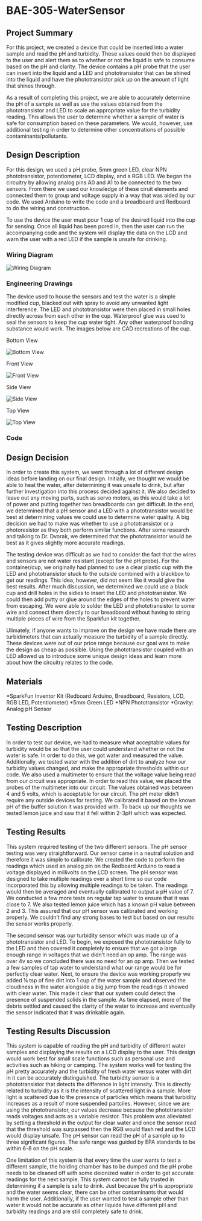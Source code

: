 # BAE-305-WaterSensor
## Project Summary
For this project, we created a device that could be inserted into a water sample and read the pH and turbidity. These values could then be displayed to the user and alert them as to whether or not the liquid is safe to consume based on the pH and clarity. The device contains a pH probe that the user can insert into the liquid and a LED and phototransistor that can be shined into the liquid and have the phototransistor pick up on the amount of light that shines through.

As a result of completing this project, we are able to accurately determine the pH of a sample as well as use the values obtained from the phototransistor and LED to scale an appropriate value for the turbidity reading. This allows the user to determine whether a sample of water is safe for consumption based on these parameters. We would, however, use additional testing in order to determine other concentrations of possible contaminants/pollutants.
## Design Description
For this design, we used a pH probe, 5mm green LED, clear NPN phototransistor, potentiometer, LCD display, and a RGB LED. We began the circuitry by allowing analog pins A0 and A1 to be connected to the two sensors. From there we used our knowledge of these ciruit elements and connected them to group and voltage supply in a way that was aided by our code. We used Arduino to write the code and a breadboard and Redboard to do the wiring and construction.

To use the device the user must pour 1 cup of the desired liquid into the cup for sensing. Once all liquid has been pored in, then the user can run the accompanying code and the system will display the data on the LCD and warn the user with a red LED if the sample is unsafe for drinking.

### Wiring Diagram
![Wiring Diagram](https://user-images.githubusercontent.com/82110677/117020273-49673480-acc4-11eb-8b9e-b7e0d93d6151.PNG)

### Engineering Drawings

The device used to house the sensors and test the water is a simple modified cup, blacked out with spray to avoid any unwanted light interference. The LED and phototransistor were then placed in small holes directly across from each other in the cup. Waterproof glue was used to seal the sensors to keep the cup water tight. Any other waterproof bonding substance would work. The images below are CAD recreations of the cup. 

Bottom View

![Bottom View](https://user-images.githubusercontent.com/82110677/117024674-322a4600-acc8-11eb-9e24-5cfc375694d8.PNG)

Front View

![Front View](https://user-images.githubusercontent.com/82110677/117025744-2c813000-acc9-11eb-9c60-3f014a640669.PNG)

Side View

![Side View](https://user-images.githubusercontent.com/82110677/117026072-723df880-acc9-11eb-911f-781c4a60c87b.PNG) 

Top View

![Top View](https://user-images.githubusercontent.com/82110677/117026191-91d52100-acc9-11eb-8985-7e683aca9790.PNG)

### Code



## Design Decision
In order to create this system, we went through a lot of different design ideas before landing on our final design. Initially, we thought we would be able to heat the water, after determining it was unsafe to drink, but after further investigation into this process decided against it. We also decided to leave out any moving parts, such as servo motors, as this would take a lot of power and putting together two breadboards can get difficult. In the end, we determined that a pH sensor and a LED with a phototransistor would be best at determining values we could use to determine water quality. A big decision we had to make was whether to use a phototransistor or a photoresistor as they both perform similar functions. After some research and talking to Dr. Dvorak, we determined that the phototransistor would be best as it gives slightly more accurate readings. 
	
The testing device was difficult as we had to consider the fact that the wires and sensors are not water resistant (except for the pH probe). For the container/cup, we originally had planned to use a clear plastic cup with the LED and phototransistor stuck to the outside combined with a blackbox to get our readings. This idea, however, did not seem like it would give the best results. After much discussion, we determined we could use a black cup and drill holes in the sidies to insert the LED and phototransistor. We could then add putty or glue around the edges of the holes to prevent water from escaping. We were able to solder the LED and phototransistor to some wire and connect them directly to our breadboard without having to string multiple pieces of wire from the Sparkfun kit together.

Ulimately, if anyone wants to improve on the design we have made there are turbidimeters that can actually measure the turbidity of a sample directly. These devices were out of our price range because our goal was to make the design as cheap as possible. Using the phototransistor coupled with an LED allowed us to introduce some unique design ideas and learn more about how the circuitry relates to the code.

## Materials
*SparkFun Inventor Kit (Redboard Arduino, Breadboard, Resistors, LCD, RGB LED, Potentiometer)
*5mm Green LED
*NPN Phototransistor
*Gravity: Analog pH Sensor

## Testing Description
In order to test our device, we had to measure what acceptable values for turbidity would be so that the user could understand whether or not the water is safe. In order to do this, we got water and measured the value. Additionally, we tested water with the addition of dirt to analyze how our turbidity values changed, and make the appropriate thresholds within our code. We also used a multimeter to ensure that the voltage value being read from our circuit was appropriate. In order to read this value, we placed the probes of the multimeter into our circuit. The values obtained was between 4 and 5 volts, which is acceptable for our circuit. The pH meter didn't require any outside devices for testing. We calibrated it based on the known pH of the buffer solution it was provided with. To back up our thoughts we tested lemon juice and saw that it fell within 2-3pH which was expected.

## Testing Results
This system required testing of the two different sensors. The pH sensor testing was very straightforward. Our sensor came in a neutral solution and therefore it was simple to calibrate. We created the code to perform the readings which used an analog pin on the Redboard Arduino to read a voltage displayed in millivolts on the LCD screen. The pH sensor was designed to take multiple readings over a short time so our code incorporated this by allowing multiple readings to be taken. The readings would then be averaged and eventually calibrated to output a pH value of 7. We conducted a few more tests on regular tap water to ensure that it was close to 7. We also tested lemon juice which has a known pH value between 2 and 3. This assured that our pH sensor was calibrated and working properly. We couldn’t find any strong bases to test but based on our results the sensor works properly.

The second sensor was our turbidity sensor which was made up of a phototransistor and LED. To begin, we exposed the phototransistor fully to the LED and then covered it completely to ensure that we got a large enough range in voltages that we didn’t need an op amp. The range was over 4v so we concluded there was no need for an op amp. Then we tested a few samples of tap water to understand what our range would be for perfectly clear water. Next, to ensure the device was working properly we added ¼ tsp of fine dirt into 1 cup of the water sample and observed the cloudiness in the water alongside a big jump from the readings it showed with clear water. This made it clear that our system could detect the presence of suspended solids in the sample. As time elapsed, more of the debris settled and caused the clarity of the water to increase and eventually the sensor indicated that it was drinkable again.


## Testing Results Discussion
This system is capable of reading the pH and turbidity of different water samples and displaying the results on a LCD display to the user. This design would work best for small scale functions such as personal use and activities such as hiking or camping. The system works well for testing the pH pretty accurately and the turbidity of fresh water versus water with dirt in it can be accurately distinguished. The turbidity sensor is a phototransistor that detects the difference in light intensity. This is directly related to turbidity as it is the intensity of scattered light in a sample. More light is scattered due to the presence of particles which means that turbidity increases as a result of more suspended partciles. However, since we are using the phototransistor, our values decrease because the phototransistor reads voltages and acts as a variable resistor. This problem was alleviated by setting a threshold in the output for clear water and once the sensor read that the threshold was surpassed then the RGB would flash red and the LCD would display unsafe. The pH sensor can read the pH of a sample up to three significant figures. The safe range was guided by EPA standards to be within 6-8 on the pH scale.

One limitation of this system is that every time the user wants to test a different sample, the holding chamber has to be dumped and the pH probe needs to be cleaned off with some deionized water in order to get accurate readings for the next sample. This system cannot be fully trusted in determining if a sample is safe to drink. Just because the pH is appropriate and the water seems clear, there can be other contaminants that would harm the user. Additionally, if the user wanted to test a sample other than water it would not be accurate as other liquids have different pH and turbidity readings and are still completely safe to drink.
